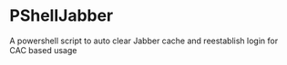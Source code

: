 # PShellJabber
A powershell script to auto clear Jabber cache and reestablish login for CAC based usage
